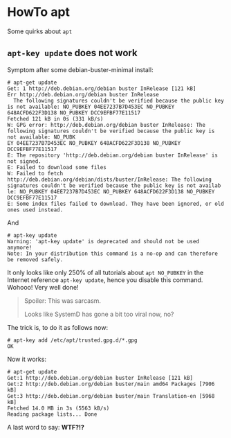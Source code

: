 # HowTo apt

Some quirks about `apt`

## `apt-key update` does not work

Symptom after some debian-buster-minimal install:

```
# apt-get update
Get: 1 http://deb.debian.org/debian buster InRelease [121 kB]                                                                                              
Err http://deb.debian.org/debian buster InRelease                                                                                                          
  The following signatures couldn't be verified because the public key is not available: NO_PUBKEY 04EE7237B7D453EC NO_PUBKEY 648ACFD622F3D138 NO_PUBKEY DCC9EFBF77E11517    
Fetched 121 kB in 0s (331 kB/s)                                                                                                                                              
W: GPG error: http://deb.debian.org/debian buster InRelease: The following signatures couldn't be verified because the public key is not available: NO_PUBK
EY 04EE7237B7D453EC NO_PUBKEY 648ACFD622F3D138 NO_PUBKEY DCC9EFBF77E11517                                                                                                    
E: The repository 'http://deb.debian.org/debian buster InRelease' is not signed.                                                                           
E: Failed to download some files                                                                                                                                             
W: Failed to fetch http://deb.debian.org/debian/dists/buster/InRelease: The following signatures couldn't be verified because the public key is not availab
le: NO_PUBKEY 04EE7237B7D453EC NO_PUBKEY 648ACFD622F3D138 NO_PUBKEY DCC9EFBF77E11517                                                                                         
E: Some index files failed to download. They have been ignored, or old ones used instead.                                                                                    
```

And

```
# apt-key update
Warning: 'apt-key update' is deprecated and should not be used anymore!
Note: In your distribution this command is a no-op and can therefore be removed safely.
```

It only looks like only 250% of all tutorials about `apt NO_PUBKEY` in the Internet reference `apt-key update`, hence you disable this command.
Wohooo!  Very well done!  

> Spoiler: This was sarcasm.
>
> Looks like SystemD has gone a bit too viral now, no?

The trick is, to do it as follows now:

```
# apt-key add /etc/apt/trusted.gpg.d/*.gpg
OK
```

Now it works:

```
# apt-get update
Get:1 http://deb.debian.org/debian buster InRelease [121 kB]
Get:2 http://deb.debian.org/debian buster/main amd64 Packages [7906 kB]
Get:3 http://deb.debian.org/debian buster/main Translation-en [5968 kB]
Fetched 14.0 MB in 3s (5563 kB/s)
Reading package lists... Done
```

A last word to say:  **WTF?!?**
